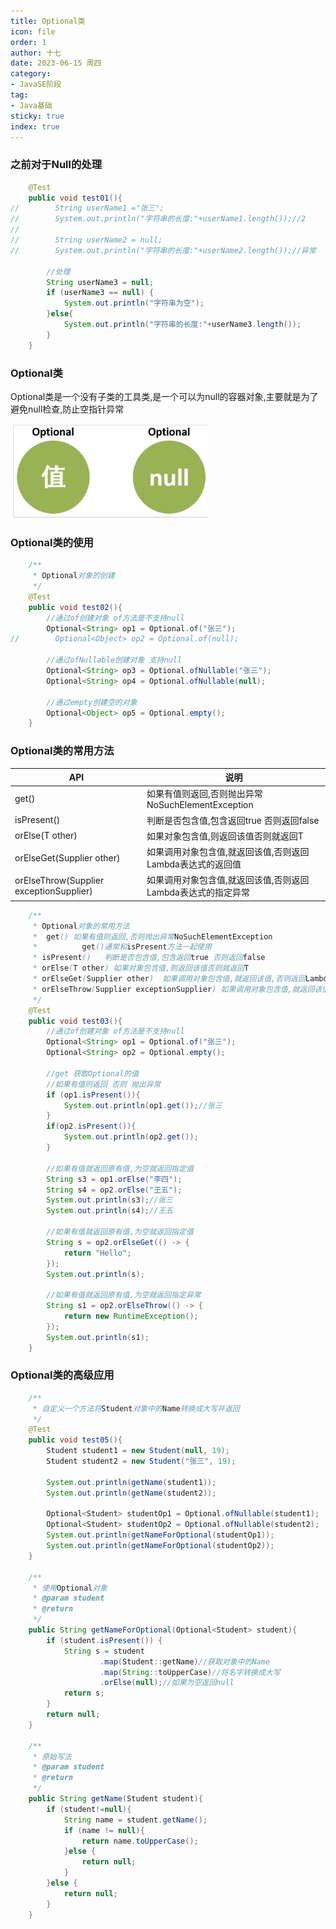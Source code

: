```yaml
---
title: Optional类
icon: file
order: 1
author: 十七
date: 2023-06-15 周四
category:
- JavaSE阶段
tag:
- Java基础
sticky: true
index: true
---
```



### 之前对于Null的处理

```java
    @Test
    public void test01(){
//        String userName1 ="张三";
//        System.out.println("字符串的长度:"+userName1.length());//2
//
//        String userName2 = null;
//        System.out.println("字符串的长度:"+userName2.length());//异常

        //处理
        String userName3 = null;
        if (userName3 == null) {
            System.out.println("字符串为空");
        }else{
            System.out.println("字符串的长度:"+userName3.length());
        }
    }
```

### Optional类

Optional类是一个没有子类的工具类,是一个可以为null的容器对象,主要就是为了避免null检查,防止空指针异常

![](./image/image_fKSX02iI7F.png)

### Optional类的使用

```java
    /**
     * Optional对象的创建
     */
    @Test
    public void test02(){
        //通过of创建对象 of方法是不支持null
        Optional<String> op1 = Optional.of("张三");
//        Optional<Object> op2 = Optional.of(null);

        //通过ofNullable创建对象 支持null
        Optional<String> op3 = Optional.ofNullable("张三");
        Optional<String> op4 = Optional.ofNullable(null);

        //通过empty创建空的对象
        Optional<Object> op5 = Optional.empty();
    }
```

### Optional类的常用方法

| API                                     | 说明                                   |
| --------------------------------------- | ------------------------------------ |
| get()                                   | 如果有值则返回,否则抛出异常NoSuchElementException |
| isPresent()                             | 判断是否包含值,包含返回true 否则返回false           |
| orElse(T other)                         | 如果对象包含值,则返回该值否则就返回T                  |
| orElseGet(Supplier other)               | 如果调用对象包含值,就返回该值,否则返回Lambda表达式的返回值    |
| orElseThrow(Supplier exceptionSupplier) | 如果调用对象包含值,就返回该值,否则返回Lambda表达式的指定异常   |

```java
    /**
     * Optional对象的常用方法
     *  get() 如果有值则返回,否则抛出异常NoSuchElementException
     *          get()通常和isPresent方法一起使用
     * isPresent()   判断是否包含值,包含返回true 否则返回false
     * orElse(T other) 如果对象包含值,则返回该值否则就返回T
     * orElseGet(Supplier other)  如果调用对象包含值,就返回该值,否则返回Lambda表达式的返回值
     * orElseThrow(Supplier exceptionSupplier) 如果调用对象包含值,就返回该值,否则返回Lambda表达式的指定异常
     */
    @Test
    public void test03(){
        //通过of创建对象 of方法是不支持null
        Optional<String> op1 = Optional.of("张三");
        Optional<String> op2 = Optional.empty();

        //get 获取Optional的值
        //如果有值则返回 否则 抛出异常
        if (op1.isPresent()){
            System.out.println(op1.get());//张三
        }
        if(op2.isPresent()){
            System.out.println(op2.get());
        }

        //如果有值就返回原有值,为空就返回指定值
        String s3 = op1.orElse("李四");
        String s4 = op2.orElse("王五");
        System.out.println(s3);//张三
        System.out.println(s4);//王五

        //如果有值就返回原有值,为空就返回指定值
        String s = op2.orElseGet(() -> {
            return "Hello";
        });
        System.out.println(s);

        //如果有值就返回原有值,为空就返回指定异常
        String s1 = op2.orElseThrow(() -> {
            return new RuntimeException();
        });
        System.out.println(s1);
    }
```

### Optional类的高级应用

```java
    /**
     * 自定义一个方法将Student对象中的Name转换成大写并返回
     */
    @Test
    public void test05(){
        Student student1 = new Student(null, 19);
        Student student2 = new Student("张三", 19);

        System.out.println(getName(student1));
        System.out.println(getName(student2));

        Optional<Student> studentOp1 = Optional.ofNullable(student1);
        Optional<Student> studentOp2 = Optional.ofNullable(student2);
        System.out.println(getNameForOptional(studentOp1));
        System.out.println(getNameForOptional(studentOp2));
    }

    /**
     * 使用Optional对象
     * @param student
     * @return
     */
    public String getNameForOptional(Optional<Student> student){
        if (student.isPresent()) {
            String s = student
                    .map(Student::getName)//获取对象中的Name
                    .map(String::toUpperCase)//将名字转换成大写
                    .orElse(null);//如果为空返回null
            return s;
        }
        return null;
    }

    /**
     * 原始写法
     * @param student
     * @return
     */
    public String getName(Student student){
        if (student!=null){
            String name = student.getName();
            if (name != null){
                return name.toUpperCase();
            }else {
                return null;
            }
        }else {
            return null;
        }
    }
```
